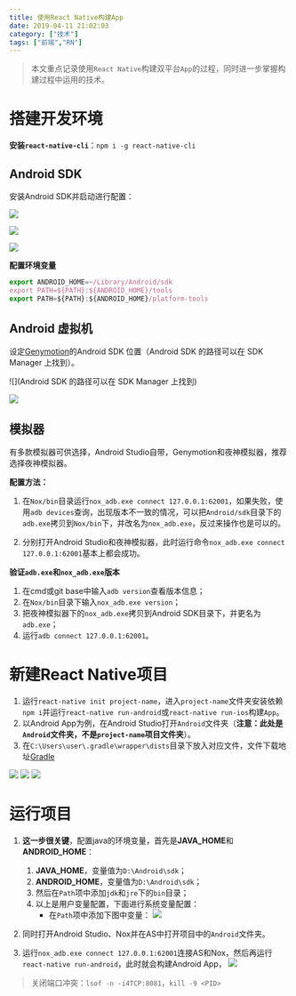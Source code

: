 ```yaml
---
title: 使用React Native构建App
date: 2019-04-11 21:02:03
category: ["技术"]
tags: ["前端","RN"]
---
```


> 本文重点记录使用`React Native`构建双平台`App`的过程，同时进一步掌握构建过程中运用的技术。

<!--more-->

# 搭建开发环境 #

**安装`react-native-cli`**：`npm i -g react-native-cli`

## Android SDK ##

安装Android SDK并启动进行配置：

![](https://ithelp.ithome.com.tw/upload/images/20161218/20103341gxBqKULWcN.jpg)

![](https://ithelp.ithome.com.tw/upload/images/20161218/201033416NmVA3263R.png)

![](https://ithelp.ithome.com.tw/upload/images/20161218/20103341NaRCcgwxHg.jpg)

**配置环境变量**

```javascript
export ANDROID_HOME=~/Library/Android/sdk
export PATH=${PATH}:${ANDROID_HOME}/tools
export PATH=${PATH}:${ANDROID_HOME}/platform-tools
```

## Android 虚拟机 ##

设定[Genymotion](https://www.genymotion.com/download/)的Android SDK 位置（Android SDK 的路径可以在 SDK Manager 上找到）。

![](Android SDK 的路径可以在 SDK Manager 上找到)

![](https://ithelp.ithome.com.tw/upload/images/20161218/20103341ErBtdBNvuw.jpg)

## 模拟器 ##

有多款模拟器可供选择，Android Studio自带，Genymotion和夜神模拟器，推荐选择夜神模拟器。

**配置方法：**

1. 在`Nox/bin`目录运行`nox_adb.exe connect 127.0.0.1:62001`，如果失败，使用`adb devices`查询，出现版本不一致的情况，可以把`Android/sdk`目录下的`adb.exe`拷贝到`Nox/bin`下，并改名为`nox_adb.exe`，反过来操作也是可以的。

2. 分别打开Android Studio和夜神模拟器，此时运行命令`nox_adb.exe connect 127.0.0.1:62001`基本上都会成功。

**验证`adb.exe`和`nox_adb.exe`版本**

1. 在cmd或git base中输入`adb version`查看版本信息；
2. 在`Nox/bin`目录下输入`nox_adb.exe version`；
3. 把夜神模拟器下的`nox_adb.exe`拷贝到Android SDK目录下，并更名为`adb.exe`；
4. 运行`adb connect 127.0.0.1:62001`。

# 新建React Native项目 #

1. 运行`react-native init project-name`，进入`project-name`文件夹安装依赖`npm i`并运行`react-native run-android`或`react-native run-ios`构建`App`。
2. 以Android App为例，在Android Studio打开`Android`文件夹（**注意：此处是`Android`文件夹，不是`project-name`项目文件夹**）。
3. 在`C:\Users\user\.gradle\wrapper\dists`目录下放入对应文件，文件下载地址[Gradle](http://services.gradle.org/distributions/)

![](https://github.com/whjin/images-save/blob/master/react-native/gradle.jpg?raw=true)
![](https://github.com/whjin/images-save/blob/master/react-native/gradle1.jpg?raw=true)
![](https://github.com/whjin/images-save/blob/master/react-native/gradle2.jpg?raw=true)

# 运行项目 #

1. **这一步很关键**，配置java的环境变量，首先是**JAVA_HOME**和**ANDROID_HOME**：
    1. **JAVA_HOME**，变量值为`D:\Android\sdk`；
    2. **ANDROID_HOME**，变量值为`D:\Android\sdk`；
    3. 然后在`Path`项中添加`jdk`和`jre`下的`bin`目录；
    4. 以上是用户变量配置，下面进行系统变量配置：
        - 在`Path`项中添加下图中变量：
![](https://github.com/whjin/images-save/blob/master/react-native/set-system-val.jpg?raw=true)

2. 同时打开Android Studio、Nox并在AS中打开项目中的`Android`文件夹。
3. 运行`nox_adb.exe connect 127.0.0.1:62001`连接AS和Nox，然后再运行`react-native run-android`，此时就会构建Android App，
![](https://github.com/whjin/images-save/blob/master/react-native/node-run-android.jpg?raw=true)

> 关闭端口冲突：`lsof -n -i4TCP:8081`，`kill -9 <PID>`



